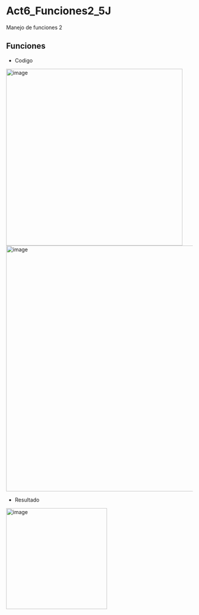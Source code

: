 # Act6_Funciones2_5J
Manejo de funciones 2
## Funciones
- Codigo
<img width="476" alt="image" src="https://github.com/user-attachments/assets/b8eb8ab1-14ce-407a-a75c-786e48c14bbc">
<img width="662" alt="image" src="https://github.com/user-attachments/assets/fa5f63c8-a410-4e4f-9157-3861b7643bef">

- Resultado
<img width="272" alt="image" src="https://github.com/user-attachments/assets/6ce6fbda-ec1f-4faa-9032-41d18d50d726">
